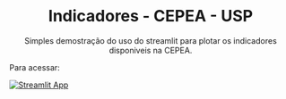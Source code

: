 <br />
<p align="center">
  <h1 align="center"> Indicadores - CEPEA - USP </h1>

  <p align="center">
    Simples demostração do uso do streamlit para plotar os indicadores disponiveis na CEPEA. 
   <br />


Para acessar:

[![Streamlit App](https://static.streamlit.io/badges/streamlit_badge_black_white.svg)](https://share.streamlit.io/sposigor/cepea_indicadores/main/main.py)
